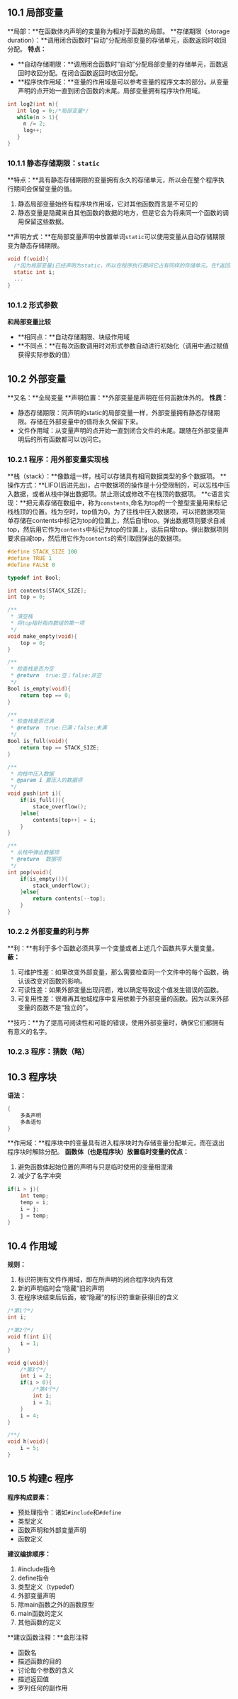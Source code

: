 ## 10.1	局部变量
**局部：**在函数体内声明的变量称为相对于函数的局部。
**存储期限（storage duration）：**调用闭合函数时“自动”分配局部变量的存储单元，函数返回时收回分配。
**特点：**

+ **自动存储期限：**调用闭合函数时“自动”分配局部变量的存储单元，函数返回时收回分配。在闭合函数返回时收回分配。
+ **程序快作用域：**变量的作用域是可以参考变量的程序文本的部分。从变量声明的点开始一直到闭合函数的末尾。局部变量拥有程序块作用域。

```c
int log2(int n){
   int log = 0;/*局部变量*/
   while(n > 1){
     n /= 2;
     log++;
   }
}
```

### 10.1.1 静态存储期限：`static`
**特点：**具有静态存储期限的变量拥有永久的存储单元，所以会在整个程序执行期间会保留变量的值。
1. 静态局部变量始终有程序块作用域，它对其他函数而言是不可见的
2. 静态变量是隐藏来自其他函数的数据的地方，但是它会为将来同一个函数的调用保留这些数据。

**声明方式：**在局部变量声明中放置单词`static`可以使用变量从自动存储期限变为静态存储期限。

```c
void f(void){
  /*因为局部变量i已经声明为static，所以在程序执行期间它占有同样的存储单元。在f返回时，变量i不会丢失自身的值。*/
  static int i;
  ...
}
```

### 10.1.2 形式参数
**和局部变量比较**

+ **相同点：**自动存储期限、块级作用域
+ **不同点：**在每次函数调用时对形式参数自动进行初始化（调用中通过赋值获得实际参数的值）

## 10.2	外部变量
**又名：**全局变量
**声明位置：**外部变量是声明在任何函数体外的。
**性质：**
+ 静态存储期限：同声明的static的局部变量一样，外部变量拥有静态存储期限。存储在外部变量中的值将永久保留下来。
+ 文件作用域：从变量声明的点开始一直到闭合文件的末尾。跟随在外部变量声明后的所有函数都可以访问它。

### 10.2.1	程序：用外部变量实现栈
**栈（stack）：**像数组一样，栈可以存储具有相同数据类型的多个数据项。
**操作方式：**LIFO(后进先出)，占中数据项的操作是十分受限制的，可以忘栈中压入数据，或者从栈中弹出数据项。禁止测试或修改不在栈顶的数据项。
**c语言实现：**把元素存储在数组中，称为`constents`,命名为top的一个整型变量用来标记栈栈顶的位置。栈为空时，top值为0。为了往栈中压入数据项，可以把数据项简单存储在contents中标记为top的位置上，然后自增top。弹出数据项则要求自减top，然后用它作为`contents`中标记为top的位置上，谈后自增top。弹出数据项则要求自减top，然后用它作为`contents`的索引取回弹出的数据项。

```c
#define STACK_SIZE 100
#define TRUE 1
#define FALSE 0

typedef int Bool;

int contents[STACK_SIZE];
int top = 0;

/**
 * 清空栈
 * 将top指针指向数组的第一项
 */
void make_empty(void){
	top = 0;
}

/**
 * 检查栈是否为空
 * @return  true:空；false:非空
 */
Bool is_empty(void){
	return top == 0;
}

/**
 * 检查栈是否已满
 * @return  true:已满；false:未满
 */
Bool is_full(void){
	return top == STACK_SIZE;
}

/**
 * 向栈中压入数据
 * @param i 要压入的数据项
 */
void push(int i){
	if(is_full()){
		stace_overflow();
	}else{
		contents[top++] = i;
	}
}

/**
 * 从栈中弹出数据项
 * @return  数据项
 */
int pop(void){
	if(is_empty()){
		stack_underflow();
	}else{
		return contents[--top];
	}
}
```

### 10.2.2 外部变量的利与弊
**利：**有利于多个函数必须共享一个变量或者上述几个函数共享大量变量。
**蔽：**
1. 可维护性差：如果改变外部变量，那么需要检查同一个文件中的每个函数，确认该改变对函数的影响。
2. 可读性差：如果外部变量出现问题，难以确定导致这个值发生错误的函数。
3. 可复用性差：很难再其他城程序中复用依赖于外部变量的函数。因为以来外部变量的函数不是“独立的”。

**技巧：**为了提高可阅读性和可能的错误，使用外部变量时，确保它们都拥有有意义的名字。

### 10.2.3 程序：猜数（略）

## 10.3	程序块
**语法：**

```c
{
    多条声明
    多条语句
}
```

**作用域：**程序块中的变量具有进入程序块时为存储变量分配单元，而在退出程序块时解除分配。
**函数体（也是程序块）放置临时变量的优点：**
1. 避免函数体起始位置的声明与只是临时使用的变量相混淆
2. 减少了名字冲突

```c
if(i > j){
	int temp;
	temp = i;
	i = j;
	j = temp;
}
```

## 10.4	作用域
**规则：**
1. 标识符拥有文件作用域，即在所声明的闭合程序块内有效
2. 新的声明临时会“隐藏”旧的声明
3. 在程序块结束后后面，被“隐藏”的标识符重新获得旧的含义

```c
/*第1个*/
int i;

/*第2个*/
void f(int i){
	i = 1;
}

void g(void){
	/*第3个*/
	int i = 2;
	if(i > 0){
		/*第4个*/
		int i;
		i = 3;
	}
	i = 4;
}

/**/
void h(void){
	i = 5;
}
```

## 10.5	构建c 程序
**程序构成要素：**

+ 预处理指令：诸如`#include`和`#define`
+ 类型定义
+ 函数声明和外部变量声明
+ 函数定义

**建议编排顺序：**
1. #include指令
2. define指令
3. 类型定义（typedef）
4. 外部变量声明
5. 除main函数之外的函数原型
6. main函数的定义
7. 其他函数的定义

**建议函数注释：**盒形注释

+ 函数名
+ 描述函数的目的
+ 讨论每个参数的含义
+ 描述返回值
+ 罗列任何的副作用
